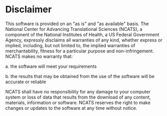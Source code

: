 # Disclaimer

This software is provided on an "as is" and "as available" basis. The National Center for Advancing Translational Sciences (NCATS), a component of the National Institutes of Health, a US Federal Government Agency, expressly disclaims all warranties of any kind, whether express or implied, including, but not limited to, the implied warranties of merchantability, fitness for a particular purpose and non-infringement. NCATS makes no warranty that:

a. the software will meet your requirements

b. the results that may be obtained from the use of the software will be accurate or reliable

NCATS shall have no responsibility for any damage to your computer system or loss of data that results from the download of any content, materials, information or software. NCATS reserves the right to make changes or updates to the software at any time without notice.